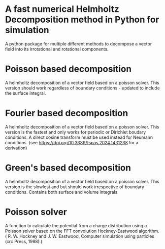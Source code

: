 # A fast numerical Helmholtz Decomposition method in Python for simulation

A python package for multiple different methods to decompose a vector field into its irrotational and rotational components.

# Poisson based decomposition

A helmholtz decomposition of a vector field based on a poisson solver. This version should work regardless of boundary conditions - updated to include the surface integral.

# Fourier based decomposition

A helmholtz decomposition of a vector field based on a poisson solver. This version is the fastest and only works for periodic or Dirichlet boudary conditions. A direct cosine transform must be used instead for Neumann conditions. (see https://doi.org/10.3389/fspas.2024.1431238 for a derivation)

# Green's based decomposition

A helmholtz decomposition of a vector field based on a poisson solver. This version is the slowlest and but should work irrespective of boundary conditions. Contains both surface and volume integrals.

# Poisson solver

A function to calculate the potential from a charge distribution using a Poisson solver based on the FFT convolution Hockney-Eastwood algorithm. ( R. W. Hockney and J. W. Eastwood, Computer simulation using particles (crc Press, 1988).)
